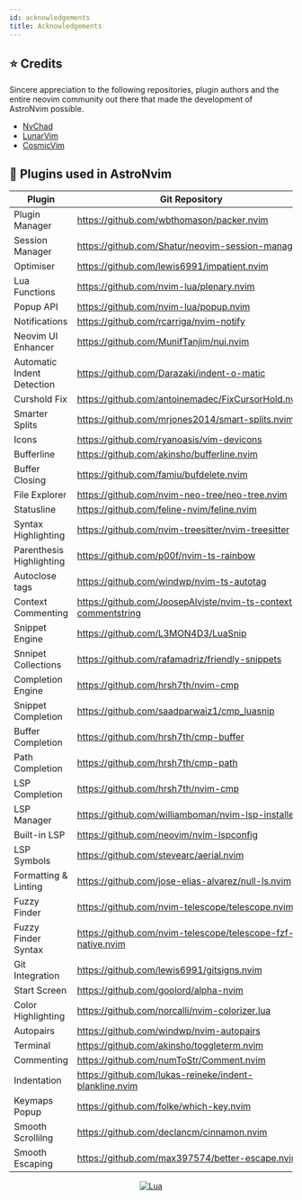 ```yaml
---
id: acknowledgements
title: Acknowledgements
---
```


## ⭐ Credits

Sincere appreciation to the following repositories, plugin authors and the entire neovim community out there that made the development of AstroNvim possible.

- [NvChad](https://github.com/NvChad/NvChad)
- [LunarVim](https://github.com/LunarVim)
- [CosmicVim](https://github.com/CosmicNvim/CosmicNvim)

## 🔌 Plugins used in AstroNvim

| Plugin                     | Git Repository                                                 |
| -------------------------- | -------------------------------------------------------------- |
| Plugin Manager             | https://github.com/wbthomason/packer.nvim                      |
| Session Manager            | https://github.com/Shatur/neovim-session-manager               |
| Optimiser                  | https://github.com/lewis6991/impatient.nvim                    |
| Lua Functions              | https://github.com/nvim-lua/plenary.nvim                       |
| Popup API                  | https://github.com/nvim-lua/popup.nvim                         |
| Notifications              | https://github.com/rcarriga/nvim-notify                        |
| Neovim UI Enhancer         | https://github.com/MunifTanjim/nui.nvim                        |
| Automatic Indent Detection | https://github.com/Darazaki/indent-o-matic                     |
| Curshold Fix               | https://github.com/antoinemadec/FixCursorHold.nvim             |
| Smarter Splits             | https://github.com/mrjones2014/smart-splits.nvim               |
| Icons                      | https://github.com/ryanoasis/vim-devicons                      |
| Bufferline                 | https://github.com/akinsho/bufferline.nvim                     |
| Buffer Closing             | https://github.com/famiu/bufdelete.nvim                        |
| File Explorer              | https://github.com/nvim-neo-tree/neo-tree.nvim                 |
| Statusline                 | https://github.com/feline-nvim/feline.nvim                     |
| Syntax Highlighting        | https://github.com/nvim-treesitter/nvim-treesitter             |
| Parenthesis Highlighting   | https://github.com/p00f/nvim-ts-rainbow                        |
| Autoclose tags             | https://github.com/windwp/nvim-ts-autotag                      |
| Context Commenting         | https://github.com/JoosepAlviste/nvim-ts-context-commentstring |
| Snippet Engine             | https://github.com/L3MON4D3/LuaSnip                            |
| Snnipet Collections        | https://github.com/rafamadriz/friendly-snippets                |
| Completion Engine          | https://github.com/hrsh7th/nvim-cmp                            |
| Snippet Completion         | https://github.com/saadparwaiz1/cmp_luasnip                    |
| Buffer Completion          | https://github.com/hrsh7th/cmp-buffer                          |
| Path Completion            | https://github.com/hrsh7th/cmp-path                            |
| LSP Completion             | https://github.com/hrsh7th/nvim-cmp                            |
| LSP Manager                | https://github.com/williamboman/nvim-lsp-installer             |
| Built-in LSP               | https://github.com/neovim/nvim-lspconfig                       |
| LSP Symbols                | https://github.com/stevearc/aerial.nvim                        |
| Formatting & Linting       | https://github.com/jose-elias-alvarez/null-ls.nvim             |
| Fuzzy Finder               | https://github.com/nvim-telescope/telescope.nvim               |
| Fuzzy Finder Syntax        | https://github.com/nvim-telescope/telescope-fzf-native.nvim    |
| Git Integration            | https://github.com/lewis6991/gitsigns.nvim                     |
| Start Screen               | https://github.com/goolord/alpha-nvim                          |
| Color Highlighting         | https://github.com/norcalli/nvim-colorizer.lua                 |
| Autopairs                  | https://github.com/windwp/nvim-autopairs                       |
| Terminal                   | https://github.com/akinsho/toggleterm.nvim                     |
| Commenting                 | https://github.com/numToStr/Comment.nvim                       |
| Indentation                | https://github.com/lukas-reineke/indent-blankline.nvim         |
| Keymaps Popup              | https://github.com/folke/which-key.nvim                        |
| Smooth Scrollilng          | https://github.com/declancm/cinnamon.nvim                      |
| Smooth Escaping            | https://github.com/max397574/better-escape.nvim                |

<div align="center" id="madewithlua">

[![Lua](https://img.shields.io/badge/Made%20with%20Lua-blue.svg?style=for-the-badge&logo=lua)](https://lua.org)

</div>
